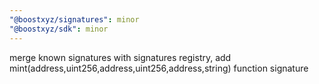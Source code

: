 ```yaml
---
"@boostxyz/signatures": minor
"@boostxyz/sdk": minor
---
```


merge known signatures with signatures registry, add mint(address,uint256,address,uint256,address,string) function signature
